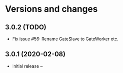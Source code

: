 # Versions and changes
  
## 3.0.2 (TODO) 

* Fix issue #56: Rename GateSlave to GateWorker etc.

## 3.0.1 (2020-02-08)

* Initial release
~                                                                                                                                                     

